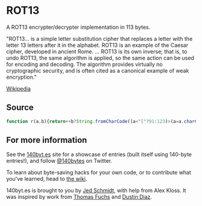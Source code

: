 ROT13
=========

A ROT13 encrypter/decrypter implementation in 113 bytes.

"ROT13... is a simple letter substitution cipher that replaces a letter with the letter 13 letters after it in the alphabet. ROT13 is an example of the Caesar cipher, developed in ancient Rome.
... ROT13 is its own inverse; that is, to undo ROT13, the same algorithm is applied, so the same action can be used for encoding and decoding. The algorithm provides virtually no cryptographic security, and is often cited as a canonical example of weak encryption."

[Wikipedia](http://en.wikipedia.org/wiki/ROT13)

Source
------
```javascript
function r(a,b){return++b?String.fromCharCode((a<"["?91:123)>(a=a.charCodeAt()+13)?a:a-26):a.replace(/[A-z]/g,r)}
```

For more information
--------------------

See the [140byt.es](http://140byt.es) site for a showcase of entries (built itself using 140-byte entries!), and follow [@140bytes](http://twitter.com/140bytes) on Twitter.

To learn about byte-saving hacks for your own code, or to contribute what you've learned, head to [the wiki](https://github.com/jed/140bytes/wiki/Byte-saving-techniques).

140byt.es is brought to you by [Jed Schmidt](http://jed.is), with help from Alex Kloss. It was inspired by work from [Thomas Fuchs](http://mir.aculo.us) and [Dustin Diaz](http://www.dustindiaz.com/).